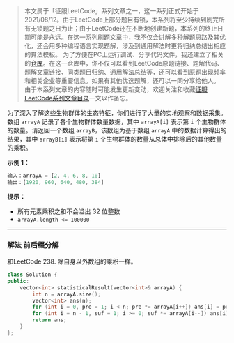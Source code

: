 > 本文属于「征服LeetCode」系列文章之一，这一系列正式开始于2021/08/12。由于LeetCode上部分题目有锁，本系列将至少持续到刷完所有无锁题之日为止；由于LeetCode还在不断地创建新题，本系列的终止日期可能是永远。在这一系列刷题文章中，我不仅会讲解多种解题思路及其优化，还会用多种编程语言实现题解，涉及到通用解法时更将归纳总结出相应的算法模板。
> <b></b>
> 为了方便在PC上运行调试、分享代码文件，我还建立了相关的[仓库](https://github.com/memcpy0/LeetCode-Conquest)。在这一仓库中，你不仅可以看到LeetCode原题链接、题解代码、题解文章链接、同类题目归纳、通用解法总结等，还可以看到原题出现频率和相关企业等重要信息。如果有其他优选题解，还可以一同分享给他人。
> <b></b>
> 由于本系列文章的内容随时可能发生更新变动，欢迎关注和收藏[征服LeetCode系列文章目录](https://memcpy0.blog.csdn.net/article/details/119656559)一文以作备忘。

为了深入了解这些生物群体的生态特征，你们进行了大量的实地观察和数据采集。数组 `arrayA` 记录了各个生物群体数量数据，其中 `arrayA[i]` 表示第 `i` 个生物群体的数量。请返回一个数组 `arrayB`，该数组为基于数组 `arrayA` 中的数据计算得出的结果，其中 `arrayB[i]` 表示将第 `i` 个生物群体的数量从总体中排除后的其他数量的乘积。

**示例 1：**
```js
输入：arrayA = [2, 4, 6, 8, 10]
输出：[1920, 960, 640, 480, 384]
```
**提示：**
- 所有元素乘积之和不会溢出 32 位整数
- `arrayA.length <= 100000`

---
### 解法 前后缀分解
和LeetCode 238. 除自身以外数组的乘积一样。
```cpp
class Solution {
public:
    vector<int> statisticalResult(vector<int>& arrayA) {
        int n = arrayA.size();
        vector<int> ans(n);
        for (int i = 0, pre = 1; i < n; pre *= arrayA[i++]) ans[i] = pre;
        for (int i = n - 1, suf = 1; i >= 0; suf *= arrayA[i--]) ans[i] *= suf;
        return ans;
    }
};
```